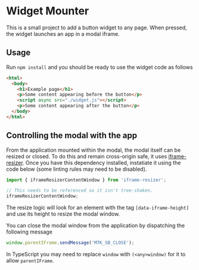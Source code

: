 # Widget Mounter

This is a small project to add a button widget to any page. When pressed, the widget launches an app in a modal iframe.

## Usage
Run `npm install` and you should be ready to use the widget code as follows

```html
<html>
  <body>
    <h1>Example page</h1>
    <p>Some content appearing before the button</p>
    <script async src="./widget.js"></script>
    <p>Some content appearing after the button</p>
  </body>
</html>
```

## Controlling the modal with the app

From the application mounted within the modal, the modal itself can be resized or closed. To do this and remain
cross-origin safe, it uses [iframe-resizer](https://github.com/davidjbradshaw/iframe-resizer). Once you have this
dependency installed, instatiate it using the code below (some linting rules may need to be disabled).

```javascript
import { iframeResizerContentWindow } from 'iframe-resizer';

// This needs to be referenced so it isn't tree-shaken.
iframeResizerContentWindow;
```

The resize logic will look for an element with the tag `[data-iframe-height]` and use its height to resize the modal window.

You can close the modal window from the application by dispatching the following message

```javascript
window.parentIFrame.sendMessage('MTK_SB_CLOSE');
```

In TypeScript you may need to replace `window` with `(<any>window)` for it to allow `parentIFrame`.

